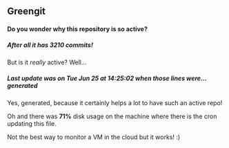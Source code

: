 ## Greengit

#### Do you wonder why this repository is so active?

##### After all it has 3210 commits!

But is it *really* active? Well...

##### Last update was on Tue Jun 25 at 14:25:02 when those lines were... generated

Yes, generated, because it certainly helps a lot to have such an active repo!

Oh and there was **71%** disk usage on the machine
where there is the cron updating this file.

Not the best way to monitor a VM in the cloud but it works! :)
